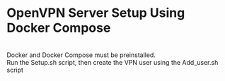 # OpenVPN Server Setup Using Docker Compose
<br>
Docker and Docker Compose must be preinstalled.
<br>
Run the Setup.sh script, then create the VPN user using the Add_user.sh script
<br>
